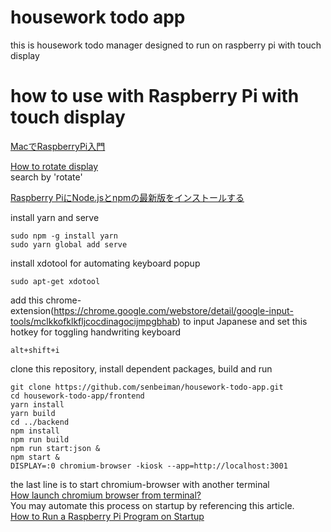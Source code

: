 # housework todo app
this is housework todo manager designed to run on raspberry pi with touch display  
# how to use with Raspberry Pi with touch display
[MacでRaspberryPi入門](https://qiita.com/shippokun/items/9070fc58f69d8c063e44)

[How to rotate display](https://www.amazon.com/ask/questions/asin/B01GDMDFZA/5/ref=ask_ql_psf_ql_hza?sort=SUBMIT_DATE&isAnswered=true)  
search by 'rotate'

[Raspberry PiにNode.jsとnpmの最新版をインストールする](https://qiita.com/mascii/items/77c685df65c4cbca9315)

install yarn and serve
```
sudo npm -g install yarn
sudo yarn global add serve
```
install xdotool for automating keyboard popup
```
sudo apt-get xdotool
```
add this chrome-extension(https://chrome.google.com/webstore/detail/google-input-tools/mclkkofklkfljcocdinagocijmpgbhab) to input Japanese and set this hotkey for toggling handwriting keyboard
```
alt+shift+i
```
  
clone this repository, install dependent packages, build and run
```
git clone https://github.com/senbeiman/housework-todo-app.git
cd housework-todo-app/frontend
yarn install
yarn build
cd ../backend
npm install
npm run build
npm run start:json &
npm start &
DISPLAY=:0 chromium-browser -kiosk --app=http://localhost:3001
```
the last line is to start chromium-browser with another terminal  
[How launch chromium browser from terminal?](https://www.raspberrypi.org/forums/viewtopic.php?t=189006)  
You may automate this process on startup by referencing this article.  
[How to Run a Raspberry Pi Program on Startup](https://learn.sparkfun.com/tutorials/how-to-run-a-raspberry-pi-program-on-startup/all)  

